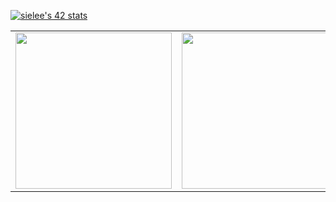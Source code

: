 [![sielee's 42 stats](https://badge42.vercel.app/api/v2/cl3mq3hvf005909jp3gaaxu1e/stats?cursusId=21&coalitionId=88)](https://github.com/JaeSeoKim/badge42)


<table>
	<td valign="top" width="50%">
		<img src="https://github-readme-stats.vercel.app/api?username=tldms975&show_icons=true&count_private=true&hide_border=true" style="height: 250px"/>
	</td>
	<td valign="top" width="50%">
		<a href="https://solved.ac/profile/lalala975">
		<img src="http://mazassumnida.wtf/api/v2/generate_badge?boj=lalala975" style="height: 250px"/>
	</td>
</table>

